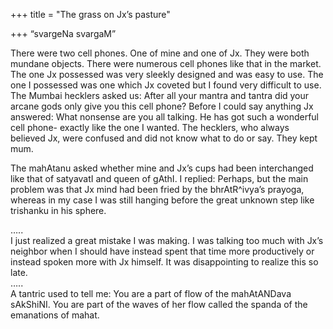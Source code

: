 +++
title = "The grass on Jx’s pasture"

+++
“svargeNa svargaM”

There were two cell phones. One of mine and one of Jx. They were both
mundane objects. There were numerous cell phones like that in the
market. The one Jx possessed was very sleekly designed and was easy to
use. The one I possessed was one which Jx coveted but I found very
difficult to use. The Mumbai hecklers asked us: After all your mantra
and tantra did your arcane gods only give you this cell phone? Before I
could say anything Jx answered: What nonsense are you all talking. He
has got such a wonderful cell phone- exactly like the one I wanted. The
hecklers, who always believed Jx, were confused and did not know what to
do or say. They kept mum.

The mahAtanu asked whether mine and Jx’s cups had been interchanged like
that of satyavatI and queen of gAthI. I replied: Perhaps, but the main
problem was that Jx mind had been fried by the bhrAtR^ivya’s prayoga,
whereas in my case I was still hanging before the great unknown step
like trishanku in his sphere.

…..  
I just realized a great mistake I was making. I was talking too much
with Jx’s neighbor when I should have instead spent that time more
productively or instead spoken more with Jx himself. It was
disappointing to realize this so late.  
…..  
A tantric used to tell me: You are a part of flow of the mahAtANDava
sAkShiNI. You are part of the waves of her flow called the spanda of the
emanations of mahat.
